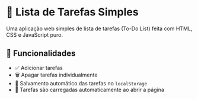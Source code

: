 # 📝 Lista de Tarefas Simples

Uma aplicação web simples de lista de tarefas (To-Do List) feita com HTML, CSS e JavaScript puro.

## 📌 Funcionalidades

- ✅ Adicionar tarefas
- 🗑️ Apagar tarefas individualmente
- 💾 Salvamento automático das tarefas no `localStorage`
- 🔁 Tarefas são carregadas automaticamente ao abrir a página
